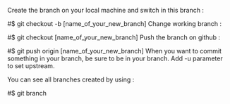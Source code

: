 Create the branch on your local machine and switch in this branch :

#$ git checkout -b [name_of_your_new_branch]
Change working branch :

#$ git checkout [name_of_your_new_branch]
Push the branch on github :

#$ git push origin [name_of_your_new_branch]
When you want to commit something in your branch, be sure to be in your branch. Add -u parameter to set upstream.

You can see all branches created by using :

#$ git branch
